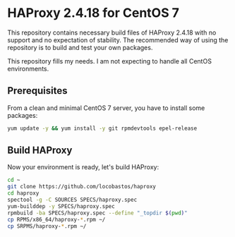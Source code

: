 # HAProxy 2.4.18 for CentOS 7

This repository contains necessary build files of HAProxy 2.4.18 with no support and no expectation of stability. The recommended way of using the repository is to build and test your own packages.

This repository fills my needs. I am not expecting to handle all CentOS environments.

## Prerequisites

From a clean and minimal CentOS 7 server, you have to install some packages:

```bash
yum update -y && yum install -y git rpmdevtools epel-release
```

## Build HAProxy

Now your environment is ready, let's build HAProxy:

```bash
cd ~
git clone https://github.com/locobastos/haproxy
cd haproxy
spectool -g -C SOURCES SPECS/haproxy.spec
yum-builddep -y SPECS/haproxy.spec
rpmbuild -ba SPECS/haproxy.spec --define "_topdir $(pwd)"
cp RPMS/x86_64/haproxy-*.rpm ~/
cp SRPMS/haproxy-*.rpm ~/
```
